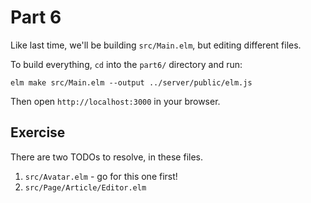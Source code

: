 # Part 6

Like last time, we'll be building `src/Main.elm`, but editing different files.

To build everything, `cd` into the `part6/` directory and run:

```shell
elm make src/Main.elm --output ../server/public/elm.js
```

Then open `http://localhost:3000` in your browser.

## Exercise

There are two TODOs to resolve, in these files.

1. `src/Avatar.elm` - go for this one first!
2. `src/Page/Article/Editor.elm`

